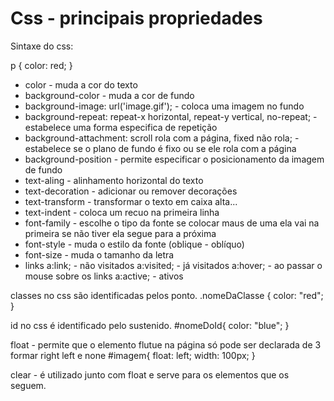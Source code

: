 # Css - principais propriedades #

Sintaxe do css:

p {
	color: red;
}


- color - muda a cor do texto
- background-color - muda a cor de fundo
- background-image: url('image.gif'); - coloca uma imagem no fundo
- background-repeat: repeat-x horizontal, repeat-y vertical, no-repeat; - estabelece uma forma especifica de repetição
- background-attachment: scroll rola com a página, fixed não rola; - estabelece se o plano de fundo é fixo ou se ele rola com a página
-  background-position - permite especificar o posicionamento da imagem de fundo
-  text-aling - alinhamento horizontal do texto
-  text-decoration - adicionar ou remover decorações
-  text-transform - transformar o texto em caixa alta...
-  text-indent - coloca um recuo na primeira linha
-  font-family - escolhe o tipo da fonte se colocar maus de uma ela vai na primeira se não tiver ela segue para a próxima
-  font-style - muda o estilo da fonte (oblique - oblíquo)
-  font-size - muda o tamanho da letra
-  links 
a:link; - não visitados
a:visited; - já visitados
a:hover; - ao passar o mouse sobre os links
a:active; - ativos     

classes no css são identificadas pelos ponto.
.nomeDaClasse {
	color: "red";
}

id no css é identificado pelo sustenido.
#nomeDoId{
	color: "blue";
}

float - permite que o elemento flutue na página só pode ser declarada de 3 formar right left e none 
#imagem{
	float: left;
	width: 100px;
}

clear - é utilizado junto com float e serve para os elementos que os seguem.